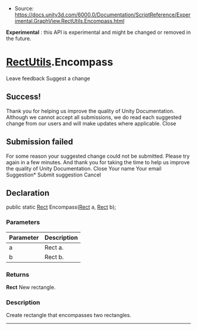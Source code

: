 * Source: https://docs.unity3d.com/6000.0/Documentation/ScriptReference/Experimental.GraphView.RectUtils.Encompass.html

**Experimental** : this API is experimental and might be changed or removed in the future.
#  [RectUtils](https://docs.unity3d.com/6000.0/Documentation/ScriptReference/Experimental.GraphView.RectUtils.html).Encompass
Leave feedback
Suggest a change
## Success!
Thank you for helping us improve the quality of Unity Documentation. Although we cannot accept all submissions, we do read each suggested change from our users and will make updates where applicable.
Close
## Submission failed
For some reason your suggested change could not be submitted. Please <a>try again</a> in a few minutes. And thank you for taking the time to help us improve the quality of Unity Documentation.
Close
Your name Your email Suggestion* Submit suggestion
Cancel
## Declaration
public static [Rect](https://docs.unity3d.com/6000.0/Documentation/ScriptReference/Rect.html) Encompass([Rect](https://docs.unity3d.com/6000.0/Documentation/ScriptReference/Rect.html) a, [Rect](https://docs.unity3d.com/6000.0/Documentation/ScriptReference/Rect.html) b); 
### Parameters
Parameter | Description  
---|---  
a | Rect a.  
b | Rect b.  
### Returns
**Rect** New rectangle. 
### Description
Create rectangle that encompasses two rectangles.
* * *
